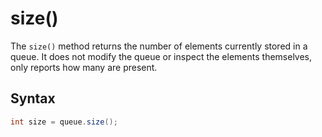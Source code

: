 # size()

The `size()` method returns the number of elements currently stored in a queue. It does not modify the queue or inspect the elements themselves, only reports how many are present.

## Syntax

```java
int size = queue.size();

